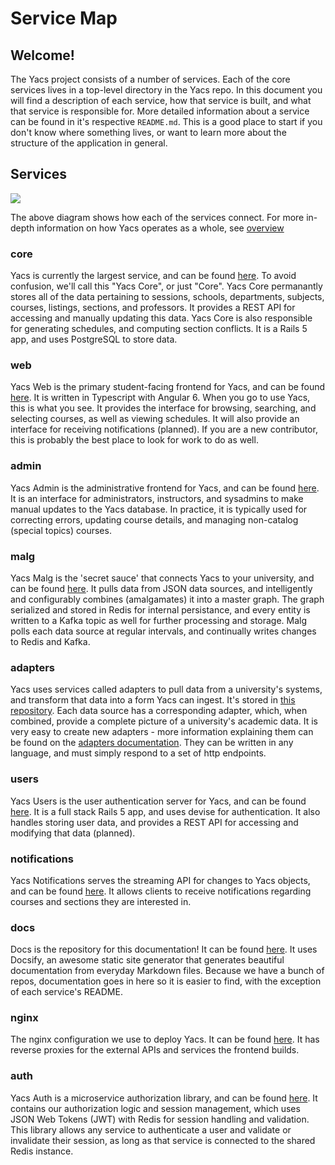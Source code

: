 # Service Map

## Welcome!

The Yacs project consists of a number of services. Each of the core services lives in a top-level directory in the Yacs repo.
In this document you will find a description of each service, how that service is built, and what that service is responsible for.
More detailed information about a service can be found in it's respective  `README.md`.
This is a good place to start if you don't know where something lives, or want to learn more about the structure of the application in general.

## Services

![](../_media/service_diagram.svg)

The above diagram shows how each of the services connect.
For more in-depth information on how Yacs operates as a whole, see [overview](architecture/overview)

### core

Yacs is currently the largest service, and can be found [here][core-repo].
To avoid confusion, we'll call this "Yacs Core", or just "Core".
Yacs Core permanantly stores all of the data pertaining to sessions, schools, departments, subjects, courses, listings, sections, and professors.
It provides a REST API for accessing and manually updating this data.
Yacs Core is also responsible for generating schedules, and computing section conflicts.
It is a Rails 5 app, and uses PostgreSQL to store data.

### web

Yacs Web is the primary student-facing frontend for Yacs, and can be found [here][web-repo].
It is written in Typescript with Angular 6.
When you go to use Yacs, this is what you see.
It provides the interface for browsing, searching, and selecting courses, as well as viewing schedules.
It will also provide an interface for receiving notifications (planned).
If you are a new contributor, this is probably the best place to look for work to do as well.

### admin

Yacs Admin is the administrative frontend for Yacs, and can be found [here][admin-repo].
It is an interface for administrators, instructors, and sysadmins to make manual updates to the Yacs database.
In practice, it is typically used for correcting errors, updating course details, and managing non-catalog (special topics) courses.

### malg

Yacs Malg is the 'secret sauce' that connects Yacs to your university, and can be found [here][malg-repo].
It pulls data from JSON data sources, and intelligently and configurably combines (amalgamates) it into a master graph.
The graph serialized and stored in Redis for internal persistance, and every entity is written to a Kafka topic as well for further processing and storage.
Malg polls each data source at regular intervals, and continually writes changes to Redis and Kafka.

### adapters

Yacs uses services called adapters to pull data from a university's systems, and transform that data into a form Yacs can ingest. It's stored in [this repository][adapters-repo].
Each data source has a corresponding adapter, which, when combined, provide a complete picture of a university's academic data.
It is very easy to create new adapters - more information explaining them can be found on the [adapters documentation](https://yacs.io/#/architecture/adapters).
They can be written in any language, and must simply respond to a set of http endpoints.

### users

Yacs Users is the user authentication server for Yacs, and can be found [here][users-repo].
It is a full stack Rails 5 app, and uses devise for authentication.
It also handles storing user data, and provides a REST API for accessing and modifying that data (planned).

### notifications

Yacs Notifications serves the streaming API for changes to Yacs objects, and can be found [here][notifications-repo].
It allows clients to receive notifications regarding courses and sections they are interested in.

### docs

Docs is the repository for this documentation! It can be found [here][docs-repo].
It uses Docsify, an awesome static site generator that generates beautiful documentation from everyday Markdown files.
Because we have a bunch of repos, documentation goes in here so it is easier to find, with the exception of each service's README.

### nginx

The nginx configuration we use to deploy Yacs. It can be found [here][nginx-repo].
It has reverse proxies for the external APIs and services the frontend builds.

### auth

Yacs Auth is a microservice authorization library, and can be found [here][auth-repo].
It contains our authorization logic and session management, which uses JSON Web Tokens (JWT) with Redis for session handling and validation.
This library allows any service to authenticate a user and validate or invalidate their session, as long as that service is connected to the shared Redis instance.

[core-repo]: https://github.com/yacs-rcos/yacs/blob/master/core
[web-repo]: https://github.com/yacs-rcos/yacs/blob/master/web
[admin-repo]: https://github.com/yacs-rcos/yacs-admin
[malg-repo]: https://github.com/yacs-rcos/yacs/blob/master/malg
[adapters-repo]: https://github.com/yacs-rcos/yacs/blob/master/adapters
[users-repo]: https://github.com/yacs-rcos/yacs/blob/master/users
[notifications-repo]: https://github.com/yacs-rcos/yacs/blob/master/notifications
[docs-repo]: https://github.com/yacs-rcos/docs
[nginx-repo]: https://github.com/yacs-rcos/yacs-nginx
[auth-repo]: https://github.com/yacs-rcos/yacs-auth
